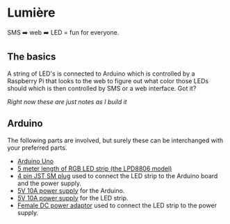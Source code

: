 # Lumière

SMS :arrow_right: web :arrow_right: LED = fun for everyone.

## The basics

A string of LED's is connected to Arduino which is controlled by a Raspberry Pi that looks to the web to figure out what color those LEDs should which is then controlled by SMS or a web interface.  Got it?

*Right now these are just notes as I build it*

## Arduino

The following parts are involved, but surely these can be interchanged with your preferred parts.

* [Arduino Uno](http://arduino.cc/en/Main/arduinoBoardUno)
* [5 meter length of RGB LED strip (the LPD8806 model)](http://www.adafruit.com/products/306)
* [4 pin JST SM plug](http://www.adafruit.com/products/578) used to connect the LED strip to the Arduino board and the power supply.
* [5V 10A power supply](http://www.adafruit.com/products/658) for the Arduino.
* [5V 10A power supply](http://www.adafruit.com/products/658) for the LED strip.
* [Female DC power adaptor](http://www.adafruit.com/products/368) used to connect the LED strip to the power supply.

